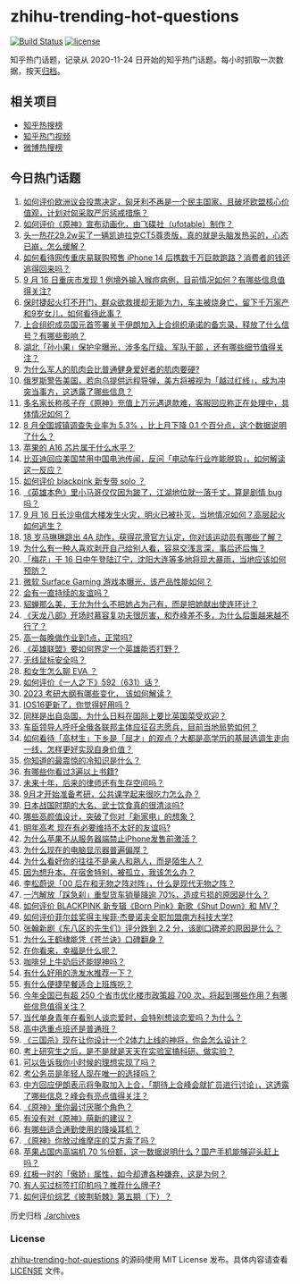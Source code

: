 # zhihu-trending-hot-questions

[![Build Status](https://github.com/justjavac/zhihu-trending-hot-questions/workflows/ci/badge.svg?branch=master)](https://github.com/justjavac/zhihu-trending-hot-questions/actions)
[![license](https://img.shields.io/github/license/justjavac/zhihu-trending-hot-questions)](https://github.com/justjavac/zhihu-trending-hot-questions/blob/master/LICENSE)

知乎热门话题，记录从 2020-11-24 日开始的知乎热门话题。每小时抓取一次数据，按天[归档](./archives)。

## 相关项目

- [知乎热搜榜](https://github.com/justjavac/zhihu-trending-top-search)
- [知乎热门视频](https://github.com/justjavac/zhihu-trending-hot-video)
- [微博热搜榜](https://github.com/justjavac/weibo-trending-hot-search)

## 今日热门话题

<!-- BEGIN -->
<!-- 最后更新时间 Sat Sep 17 2022 01:35:32 GMT+0800 (China Standard Time) -->

1. [如何评价欧洲议会投票决定，匈牙利不再是一个民主国家，且破坏欧盟核心价值观，计划对匈采取严厉惩戒措施？](https://www.zhihu.com/question/553906910)
1. [如何评价《原神》宣布动画化，由飞碟社（ufotable）制作？](https://www.zhihu.com/question/553988072)
1. [头一热花29.2w买了一辆凯迪拉克CT5尊贵版，真的就是头脑发热买的，心态已崩，怎么缓解？](https://www.zhihu.com/question/541853645)
1. [如何看待网传重庆易联购预售 iPhone 14 后携数千万巨款跑路？消费者的钱还追得回来吗？](https://www.zhihu.com/question/553898518)
1. [9 月 16 日重庆市发现 1 例境外输入猴痘病例，目前情况如何？有哪些信息值得关注?](https://www.zhihu.com/question/553983705)
1. [保时捷起火打不开门，群众欲救援却无能为力，车主被烧身亡，留下千万家产和9岁女儿，如何看待此事？](https://www.zhihu.com/question/553827484)
1. [上合组织成员国元首签署关于伊朗加入上合组织承诺的备忘录，释放了什么信号？有哪些影响？](https://www.zhihu.com/question/553732230)
1. [湖北「孙小果」保护伞曝光，涉多名厅级、军队干部 ，还有哪些细节值得关注？](https://www.zhihu.com/question/553780904)
1. [为什么军人的肌肉会比普通健身爱好者的肌肉要硬?](https://www.zhihu.com/question/552357330)
1. [俄罗斯警告美国，若向乌提供远程导弹，美方将被视为「越过红线」，成为冲突当事方，这透露了哪些信息？](https://www.zhihu.com/question/553910574)
1. [多名家长称孩子在《原神》充值上万元遇退款难，客服回应称正在处理中，具体情况如何？](https://www.zhihu.com/question/553967503)
1. [8 月全国城镇调查失业率为 5.3% ，比上月下降 0.1 个百分点，这个数据说明了什么？](https://www.zhihu.com/question/553859924)
1. [苹果的 A16 芯片属于什么水平？](https://www.zhihu.com/question/547395188)
1. [比亚迪回应美国禁用中国电池传闻，反问「电动车行业咋能脱钩」，如何解读这一反应？](https://www.zhihu.com/question/553885079)
1. [如何评价 blackpink 新专带 solo ？](https://www.zhihu.com/question/553894659)
1. [《英雄本色》里小马哥仅仅因为跛了，江湖地位就一落千丈，算是剧情 bug 吗？](https://www.zhihu.com/question/367109543)
1. [9 月 16 日长沙电信大楼发生火灾，明火已被扑灭，当地情况如何？高层起火如何逃生？](https://www.zhihu.com/question/553945028)
1. [18 岁马琳琳跳出 4A 动作，获得花滑官方认定，你对该运动员有哪些了解？](https://www.zhihu.com/question/553726993)
1. [为什么有一种人喜欢剥开自己给别人看，容易交浅言深，事后还后悔？](https://www.zhihu.com/question/544977919)
1. [「梅花」于 16 日中午登陆辽宁，沈阳大连等多地将现大暴雨，当地应该如何预防？](https://www.zhihu.com/question/553850502)
1. [微软 Surface Gaming 游戏本曝光，该产品性能如何？](https://www.zhihu.com/question/553355315)
1. [会有一直持续的友谊吗？](https://www.zhihu.com/question/549100172)
1. [貂蝉那么美，王允为什么不把她占为己有，而是把她献出使连环计？](https://www.zhihu.com/question/365579996)
1. [《天龙八部》开场时慕容复功夫很厉害，和乔峰差不多，为什么后面越来越不行了？](https://www.zhihu.com/question/498479307)
1. [高一每晚做作业到1点，正常吗?](https://www.zhihu.com/question/552647367)
1. [《英雄联盟》要如何界定一个英雄能否打野？](https://www.zhihu.com/question/516683074)
1. [无线鼠标安全吗？](https://www.zhihu.com/question/552689643)
1. [和女生怎么聊 EVA ？](https://www.zhihu.com/question/545916941)
1. [如何评价《一人之下》592（631）话？](https://www.zhihu.com/question/553813943)
1. [2023 考研大纲有哪些变化， 该如何解读？](https://www.zhihu.com/question/553788367)
1. [IOS16更新了，你觉得好用吗？](https://www.zhihu.com/question/553491841)
1. [同样是出自岛国，为什么日料在国际上要比英国菜受欢迎？](https://www.zhihu.com/question/553404930)
1. [车臣领导人呼吁全俄各联邦主体应征召志愿兵，目前当地局势如何？](https://www.zhihu.com/question/553798570)
1. [如何看待「高材生」下乡是「屈才」的观点？大都是高学历的基层选调生走向一线，怎样更好实现自身价值？](https://www.zhihu.com/question/553661457)
1. [你知道的最震惊的冷知识是什么？](https://www.zhihu.com/question/519996527)
1. [有哪些你看过3遍以上书籍?](https://www.zhihu.com/question/449773259)
1. [未来十年，后来的律师还有生存空间吗？](https://www.zhihu.com/question/552577507)
1. [9月才开始准备考研，公共课学起来很吃力怎么办？](https://www.zhihu.com/question/553803977)
1. [日本战国时期的大名、武士饮食真的很清淡吗?](https://www.zhihu.com/question/461991525)
1. [哪些高颜值设计，突破了你对「新家电」的想象？](https://www.zhihu.com/question/553779754)
1. [明年高考 现在有必要维持不太好的友谊吗?](https://www.zhihu.com/question/553728688)
1. [为什么苹果不从服务器端禁止iPhone发售前激活？](https://www.zhihu.com/question/553568695)
1. [为什么现在的电脑显示器普遍偏厚？](https://www.zhihu.com/question/546386252)
1. [为什么看好你的往往不是亲人和熟人，而是陌生人？](https://www.zhihu.com/question/553499104)
1. [因为想升本，在宿舍特别，被孤立，我该怎么办？](https://www.zhihu.com/question/553611973)
1. [李松蔚说「00 后在和无物之阵对阵」，什么是现代无物之阵？](https://www.zhihu.com/question/297988715)
1. [一汽解放「踩急刹」重型货车销量降逾 70%，造成亏损的原因是什么？](https://www.zhihu.com/question/553286013)
1. [如何评价 BLACKPINK 新专辑《Born Pink》新歌《Shut Down》和 MV？](https://www.zhihu.com/question/553885043)
1. [如何评价菲尔兹奖得主埃菲·杰曼诺夫全职加盟南方科技大学?](https://www.zhihu.com/question/553373835)
1. [张翰新剧《东八区的先生们》评分跌到 2.2 分，该剧口碑差的原因是什么？](https://www.zhihu.com/question/552638546)
1. [为什么王鹤棣能凭《苍兰诀》口碑翻身？](https://www.zhihu.com/question/548283359)
1. [在你看来，幸福是什么呢？](https://www.zhihu.com/question/553181205)
1. [咖啡兑上牛奶后还能提神吗？](https://www.zhihu.com/question/379389168)
1. [有什么好用的洗发水推荐一下？](https://www.zhihu.com/question/264733291)
1. [有什么便捷早餐适合上班族吃？](https://www.zhihu.com/question/442789183)
1. [今年全国已有超 250 个省市优化楼市政策超 700 次，将起到哪些作用？有哪些信息值得关注？](https://www.zhihu.com/question/553913742)
1. [当代单身青年在看别人谈恋爱时，会特别想谈恋爱吗？为什么？](https://www.zhihu.com/question/553704980)
1. [高中选重点班还是普通班？](https://www.zhihu.com/question/548673039)
1. [《三国杀》现在让你设计一个2体力上线的神将，你会怎么设计？](https://www.zhihu.com/question/549268980)
1. [考上研究生之后，是不是就是天天在实验室搞科研、做实验？](https://www.zhihu.com/question/549235974)
1. [可以告诉我你小时候的理想实现了吗？](https://www.zhihu.com/question/553763864)
1. [考公务员是年轻人现在唯一的选择吗？](https://www.zhihu.com/question/550036508)
1. [中方回应伊朗表示将争取加入上合，「期待上合峰会就扩员进行讨论」，这透露了哪些信息？峰会有亮点值得关注？](https://www.zhihu.com/question/553784016)
1. [《原神》里你最讨厌哪个角色？](https://www.zhihu.com/question/490377030)
1. [有没有对《原神》萌新的建议？](https://www.zhihu.com/question/433204646)
1. [有哪些适合通勤使用的降噪耳机？](https://www.zhihu.com/question/545253513)
1. [《原神》你放过维摩庄的艾方索了吗？](https://www.zhihu.com/question/552504042)
1. [苹果占国内高端机 70 %份额，这一数据说明什么？国产手机能够迎头赶上吗？](https://www.zhihu.com/question/553721960)
1. [红极一时的「傲娇」属性，如今却遭各种嫌弃，这是为何？](https://www.zhihu.com/question/414489655)
1. [有人买过标签打印机吗？推荐什么牌子?](https://www.zhihu.com/question/361528799)
1. [如何评价综艺《披荆斩棘》第五期（下）？](https://www.zhihu.com/question/553882817)

<!-- END -->

历史归档 [./archives](./archives)

### License

[zhihu-trending-hot-questions](https://github.com/justjavac/zhihu-trending-hot-questions)
的源码使用 MIT License 发布。具体内容请查看 [LICENSE](./LICENSE) 文件。
